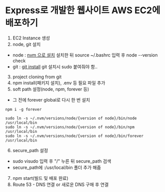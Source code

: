 # Express로 개발한 웹사이트 AWS EC2에 배포하기
1. EC2 Instance 생성
2. node, git 설치
 - node : [nvm 으로 설치](https://github.com/creationix/nvm)
 설치한 뒤 source ~/.bashrc 입력 후 node --version check
 - git : [git install](https://git-scm.com/book/ko/v1/%EC%8B%9C%EC%9E%91%ED%95%98%EA%B8%B0-Git-%EC%84%A4%EC%B9%98)
 git 설치시 sudo 붙여줘야 함..
3. project cloning from git
4. npm install(패키지 설치), .env 등 필요 파일 추가
5. soft path 설정(node, npm, forever 등)
 - 그 전에 forever global로 다시 한 번 설치
```terminal
npm i -g forever
```
```terminal
sudo ln -s ~/.nvm/versions/node/{version of node}/bin/node /usr/local/bin
sudo ln -s ~/.nvm/versions/node/{version of node}/bin/npm /usr/local/bin
sudo ln -s ~/.nvm/versions/node/{version of node}/bin/forever /usr/local/bin
```
6. secure_path 설정
 - sudo visudo 입력 후 "/" 누른 뒤 secure_path 검색
 - secure_path에 :/usr/local/bin 폴더 추가 해줌
7. npm start(빌드 및 배포 완료)
8. Route 53 - DNS 연결 or 새로운 DNS 구매 후 연결
